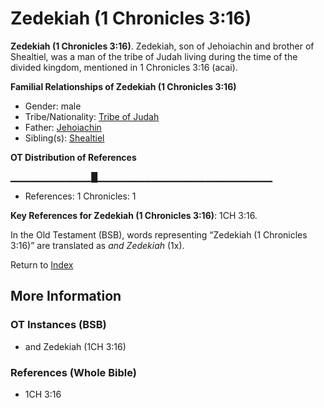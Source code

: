 # Zedekiah (1 Chronicles 3:16)
**Zedekiah (1 Chronicles 3:16)**. 
Zedekiah, son of Jehoiachin and brother of Shealtiel, was a man of the tribe of Judah living during the time of the divided kingdom, mentioned in 1 Chronicles 3:16 (acai). 




**Familial Relationships of Zedekiah (1 Chronicles 3:16)**


* Gender: male
* Tribe/Nationality: [Tribe of Judah](../../../groups/md/acai/Judah.md)
* Father: [Jehoiachin](Jehoiachin.md)
* Sibling(s): [Shealtiel](Shealtiel.2.md)


**OT Distribution of References**

▁▁▁▁▁▁▁▁▁▁▁▁█▁▁▁▁▁▁▁▁▁▁▁▁▁▁▁▁▁▁▁▁▁▁▁▁▁▁
* References: 1 Chronicles: 1



**Key References for Zedekiah (1 Chronicles 3:16)**: 
1CH 3:16. 


In the Old Testament (BSB), words representing “Zedekiah (1 Chronicles 3:16)” are translated as 
*and Zedekiah* (1x). 




Return to [Index](00-Index.md)

## More Information

### OT Instances (BSB)

* and Zedekiah (1CH 3:16)



### References (Whole Bible)

* 1CH 3:16



